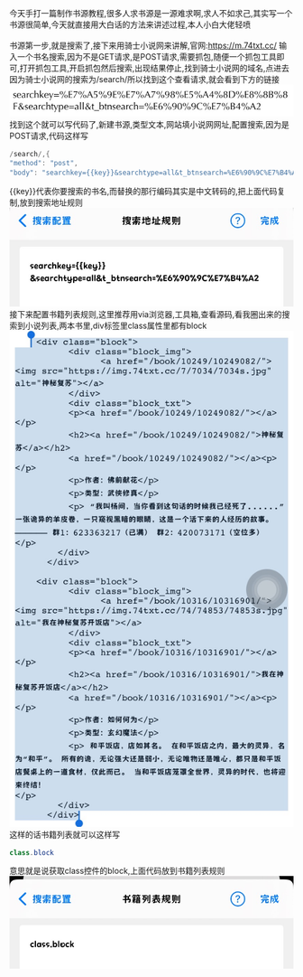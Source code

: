 今天手打一篇制作书源教程,很多人求书源是一源难求啊,求人不如求己,其实写一个书源很简单,今天就直接用大白话的方法来讲述过程,本人小白大佬轻喷<br ><br >
书源第一步,就是搜索了,接下来用骑士小说网来讲解,官网:https://m.74txt.cc/ 输入一个书名搜索,因为不是GET请求,是POST请求,需要抓包,随便一个抓包工具即可,打开抓包工具,开启抓包然后搜索,出现结果停止,找到骑士小说网的域名,点进去因为骑士小说网的搜索为/search/所以找到这个查看请求,就会看到下方的链接
![image](/png/1.JPG)
找到这个就可以写代码了,新建书源,类型文本,网站填小说网网址,配置搜索,因为是POST请求,代码这样写
```java
/search/,{
"method": "post",
"body": "searchkey={{key}}&searchtype=all&t_btnsearch=%E6%90%9C%E7%B4%A2"}
```
{{key}}代表你要搜索的书名,而替换的那行编码其实是中文转码的,把上面代码复制,放到搜索地址规则
![image](/png/2.JPG)
<br >接下来配置书籍列表规则,这里推荐用via浏览器,工具箱,查看源码,看我圈出来的搜索到小说列表,两本书里,div标签里class属性里都有block
![image](/png/3.JPG)
这样的话书籍列表就可以这样写
```java
class.block
```
意思就是说获取class控件的block,上面代码放到书籍列表规则
![image](/png/4.JPG)
